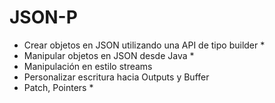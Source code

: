 # JSON-P

- Crear objetos en JSON utilizando una API de tipo builder *
- Manipular objetos en JSON desde Java *
- Manipulación en estilo streams 
- Personalizar escritura hacia Outputs y Buffer
- Patch, Pointers *
